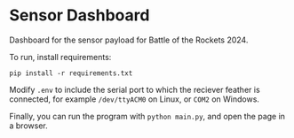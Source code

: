 # Sensor Dashboard
Dashboard for the sensor payload for Battle of the Rockets 2024.

To run, install requirements:

```
pip install -r requirements.txt
```

Modify `.env` to include the serial port to which the reciever feather is connected, for example `/dev/ttyACM0` on Linux, or `COM2` on Windows.

Finally, you can run the program with `python main.py`, and open the page in a browser.
